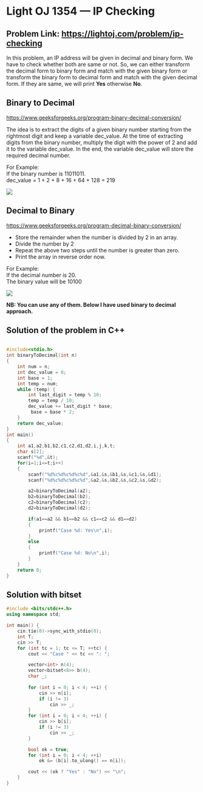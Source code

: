 # Light OJ 1354 — IP Checking
## Problem Link: https://lightoj.com/problem/ip-checking

In this problem, an IP address will be given in decimal and binary form. We have to check whether both are same or not. So, we can either transform the decimal form to binary form and match with the given binary form or transform the binary form to decimal form and match with the given decimal form. If they are same, we will print **Yes** otherwise **No**.

## **Binary to Decimal**
https://www.geeksforgeeks.org/program-binary-decimal-conversion/

The idea is to extract the digits of a given binary number starting from the rightmost digit and keep a variable dec_value. At the time of extracting digits from the binary number, multiply the digit with the power of 2 and add it to the variable dec_value. In the end, the variable dec_value will store the required decimal number.

For Example:<br>
If the binary number is 11011011.<br>
dec_value = 1 + 2 + 8 + 16 + 64 + 128 = 219

![](bintodec.png)

## **Decimal to Binary**
https://www.geeksforgeeks.org/program-decimal-binary-conversion/

* Store the remainder when the number is divided by 2 in an array.
* Divide the number by 2
* Repeat the above two steps until the number is greater than zero.
* Print the array in reverse order now.


For Example:<br>
If the decimal number is 20.<br>
The binary value will be 10100

![](dectobin.jpg)

**NB: You can use any of them. Below I have used binary to decimal approach.**



## Solution of the problem in C++


```cpp

#include<stdio.h>
int binaryToDecimal(int n)
{
    int num = n;
    int dec_value = 0;
    int base = 1;
    int temp = num;
    while (temp) {
        int last_digit = temp % 10;
        temp = temp / 10;
        dec_value += last_digit * base;
         base = base * 2;
    }
    return dec_value;
}
int main()
{
    int a1,a2,b1,b2,c1,c2,d1,d2,i,j,k,t;
    char s[2];
    scanf("%d",&t);
    for(i=1;i<=t;i++)
    {
        scanf("%d%c%d%c%d%c%d",&a1,&s,&b1,&s,&c1,&s,&d1);
        scanf("%d%c%d%c%d%c%d",&a2,&s,&b2,&s,&c2,&s,&d2);

        a2=binaryToDecimal(a2);
        b2=binaryToDecimal(b2);
        c2=binaryToDecimal(c2);
        d2=binaryToDecimal(d2);

        if(a1==a2 && b1==b2 && c1==c2 && d1==d2)
        {
            printf("Case %d: Yes\n",i);
        }
        else
        {
            printf("Case %d: No\n",i);
        }
    }
    return 0;
}
```

## Solution with bitset
```cpp
#include <bits/stdc++.h>
using namespace std;

int main() {
    cin.tie(0)->sync_with_stdio(0);
    int T;
    cin >> T;
    for (int tc = 1; tc <= T; ++tc) {
        cout << "Case " << tc << ": ";

        vector<int> n(4);
        vector<bitset<8>> b(4);
        char _;
        
        for (int i = 0; i < 4; ++i) {
            cin >> n[i];
            if (i != 3)
                cin >> _;
        }
        for (int i = 0; i < 4; ++i) {
            cin >> b[i];
            if (i != 3)
                cin >> _;
        }

        bool ok = true;
        for (int i = 0; i < 4; ++i)
            ok &= (b[i].to_ulong() == n[i]);

        cout << (ok ? "Yes" : "No") << "\n";
    }
}
```
